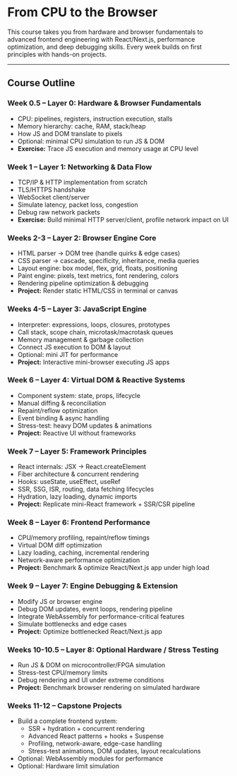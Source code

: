 # From CPU to the Browser

This course takes you from hardware and browser fundamentals to advanced frontend engineering with React/Next.js, performance optimization, and deep debugging skills. Every week builds on first principles with hands-on projects.

---

## Course Outline

### Week 0.5 – Layer 0: Hardware & Browser Fundamentals
- CPU: pipelines, registers, instruction execution, stalls
- Memory hierarchy: cache, RAM, stack/heap
- How JS and DOM translate to pixels
- Optional: minimal CPU simulation to run JS & DOM
- **Exercise:** Trace JS execution and memory usage at CPU level

### Week 1 – Layer 1: Networking & Data Flow
- TCP/IP & HTTP implementation from scratch
- TLS/HTTPS handshake
- WebSocket client/server
- Simulate latency, packet loss, congestion
- Debug raw network packets
- **Exercise:** Build minimal HTTP server/client, profile network impact on UI

### Weeks 2-3 – Layer 2: Browser Engine Core
- HTML parser → DOM tree (handle quirks & edge cases)
- CSS parser → cascade, specificity, inheritance, media queries
- Layout engine: box model, flex, grid, floats, positioning
- Paint engine: pixels, text metrics, font rendering, colors
- Rendering pipeline optimization & debugging
- **Project:** Render static HTML/CSS in terminal or canvas

### Weeks 4-5 – Layer 3: JavaScript Engine
- Interpreter: expressions, loops, closures, prototypes
- Call stack, scope chain, microtask/macrotask queues
- Memory management & garbage collection
- Connect JS execution to DOM & layout
- Optional: mini JIT for performance
- **Project:** Interactive mini-browser executing JS apps

### Week 6 – Layer 4: Virtual DOM & Reactive Systems
- Component system: state, props, lifecycle
- Manual diffing & reconciliation
- Repaint/reflow optimization
- Event binding & async handling
- Stress-test: heavy DOM updates & animations
- **Project:** Reactive UI without frameworks

### Week 7 – Layer 5: Framework Principles
- React internals: JSX → React.createElement
- Fiber architecture & concurrent rendering
- Hooks: useState, useEffect, useRef
- SSR, SSG, ISR, routing, data fetching lifecycles
- Hydration, lazy loading, dynamic imports
- **Project:** Replicate mini-React framework + SSR/CSR pipeline

### Week 8 – Layer 6: Frontend Performance
- CPU/memory profiling, repaint/reflow timings
- Virtual DOM diff optimization
- Lazy loading, caching, incremental rendering
- Network-aware performance optimization
- **Project:** Benchmark & optimize React/Next.js app under high load

### Week 9 – Layer 7: Engine Debugging & Extension
- Modify JS or browser engine
- Debug DOM updates, event loops, rendering pipeline
- Integrate WebAssembly for performance-critical features
- Simulate bottlenecks and edge cases
- **Project:** Optimize bottlenecked React/Next.js app

### Weeks 10-10.5 – Layer 8: Optional Hardware / Stress Testing
- Run JS & DOM on microcontroller/FPGA simulation
- Stress-test CPU/memory limits
- Debug rendering and UI under extreme conditions
- **Project:** Benchmark browser rendering on simulated hardware

### Weeks 11-12 – Capstone Projects
- Build a complete frontend system:
  - SSR + hydration + concurrent rendering
  - Advanced React patterns + hooks + Suspense
  - Profiling, network-aware, edge-case handling
  - Stress-test animations, DOM updates, layout recalculations
- Optional: WebAssembly modules for performance
- Optional: Hardware limit simulation
